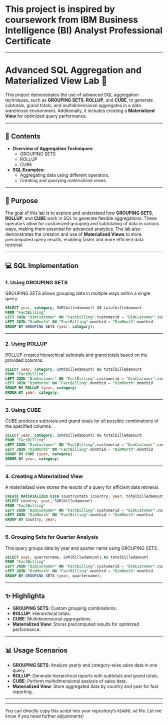 # This project is inspired by coursework from IBM Business Intelligence (BI) Analyst Professional Certificate
---

# **Advanced SQL Aggregation and Materialized View Lab 🚀**

This project demonstrates the use of advanced SQL aggregation techniques, such as **GROUPING SETS**, **ROLLUP**, and **CUBE**, to generate subtotals, grand totals, and multidimensional aggregates in a data warehouse environment. Additionally, it includes creating a **Materialized View** for optimized query performance.

---

## **📂 Contents**
- **Overview of Aggregation Techniques:**
  - GROUPING SETS
  - ROLLUP
  - CUBE
- **SQL Examples:**
  - Aggregating data using different operators.
  - Creating and querying materialized views.

---

## 🎯 **Purpose**
The goal of this lab is to explore and understand how **GROUPING SETS**, **ROLLUP**, and **CUBE** work in SQL to generate flexible aggregations. These operators allow for customized grouping and subtotaling of data in various ways, making them essential for advanced analytics. The lab also demonstrates the creation and use of **Materialized Views** to store precomputed query results, enabling faster and more efficient data retrieval.

---

## **💻 SQL Implementation**

### **1. Using GROUPING SETS**
GROUPING SETS allows grouping data in multiple ways within a single query.

```sql
SELECT year, category, SUM(billedamount) AS totalbilledamount
FROM "FactBilling"
LEFT JOIN "DimCustomer" ON "FactBilling".customerid = "DimCustomer".customerid
LEFT JOIN "DimMonth" ON "FactBilling".monthid = "DimMonth".monthid
GROUP BY GROUPING SETS (year, category);
```

---

### **2. Using ROLLUP**
ROLLUP creates hierarchical subtotals and grand totals based on the provided columns.

```sql
SELECT year, category, SUM(billedamount) AS totalbilledamount
FROM "FactBilling"
LEFT JOIN "DimCustomer" ON "FactBilling".customerid = "DimCustomer".customerid
LEFT JOIN "DimMonth" ON "FactBilling".monthid = "DimMonth".monthid
GROUP BY ROLLUP (year, category)
ORDER BY year, category;
```

---

### **3. Using CUBE**
CUBE produces subtotals and grand totals for all possible combinations of the specified columns.

```sql
SELECT year, category, SUM(billedamount) AS totalbilledamount
FROM "FactBilling"
LEFT JOIN "DimCustomer" ON "FactBilling".customerid = "DimCustomer".customerid
LEFT JOIN "DimMonth" ON "FactBilling".monthid = "DimMonth".monthid
GROUP BY CUBE (year, category)
ORDER BY year, category;
```

---

### **4. Creating a Materialized View**
A materialized view stores the results of a query for efficient data retrieval.

```sql
CREATE MATERIALIZED VIEW countrystats (country, year, totalbilledamount) AS
SELECT country, year, SUM(billedamount)
FROM "FactBilling"
LEFT JOIN "DimCustomer" ON "FactBilling".customerid = "DimCustomer".customerid
LEFT JOIN "DimMonth" ON "FactBilling".monthid = "DimMonth".monthid
GROUP BY country, year;
```

---

### **5. Grouping Sets for Quarter Analysis**
This query groups data by year and quarter name using GROUPING SETS.

```sql
SELECT year, quartername, SUM(billedamount) AS totalbilledamount
FROM "FactBilling"
LEFT JOIN "DimCustomer" ON "FactBilling".customerid = "DimCustomer".customerid
LEFT JOIN "DimMonth" ON "FactBilling".monthid = "DimMonth".monthid
GROUP BY GROUPING SETS (year, quartername);
```

---

## **✨ Highlights**
- **GROUPING SETS**: Custom grouping combinations.
- **ROLLUP**: Hierarchical totals.
- **CUBE**: Multidimensional aggregations.
- **Materialized View**: Stores precomputed results for optimized performance.

---

## **📊 Usage Scenarios**
- **GROUPING SETS**: Analyze yearly and category-wise sales data in one query.
- **ROLLUP**: Generate hierarchical reports with subtotals and grand totals.
- **CUBE**: Perform multidimensional analysis of sales data.
- **Materialized View**: Store aggregated data by country and year for fast reporting.

---

---

You can directly copy this script into your repository’s `README.md` file. Let me know if you need further adjustments!
